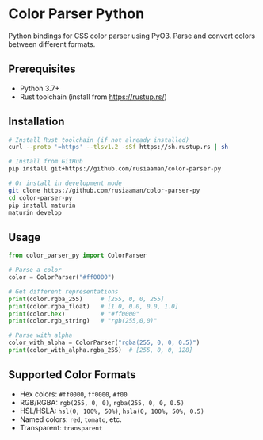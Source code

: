 # Color Parser Python

Python bindings for CSS color parser using PyO3. Parse and convert colors between different formats.

## Prerequisites

- Python 3.7+
- Rust toolchain (install from https://rustup.rs/)

## Installation

```bash
# Install Rust toolchain (if not already installed)
curl --proto '=https' --tlsv1.2 -sSf https://sh.rustup.rs | sh

# Install from GitHub
pip install git+https://github.com/rusiaaman/color-parser-py

# Or install in development mode
git clone https://github.com/rusiaaman/color-parser-py
cd color-parser-py
pip install maturin
maturin develop
```

## Usage

```python
from color_parser_py import ColorParser

# Parse a color
color = ColorParser("#ff0000")

# Get different representations
print(color.rgba_255)     # [255, 0, 0, 255]
print(color.rgba_float)   # [1.0, 0.0, 0.0, 1.0]
print(color.hex)          # "#ff0000"
print(color.rgb_string)   # "rgb(255,0,0)"

# Parse with alpha
color_with_alpha = ColorParser("rgba(255, 0, 0, 0.5)")
print(color_with_alpha.rgba_255)  # [255, 0, 0, 128]
```

## Supported Color Formats

- Hex colors: `#ff0000`, `ff0000`, `#f00`
- RGB/RGBA: `rgb(255, 0, 0)`, `rgba(255, 0, 0, 0.5)`
- HSL/HSLA: `hsl(0, 100%, 50%)`, `hsla(0, 100%, 50%, 0.5)`
- Named colors: `red`, `tomato`, etc.
- Transparent: `transparent`
